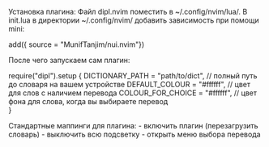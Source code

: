 Установка плагина:
Файл dipl.nvim поместить в ~/.config/nvim/lua/.
В init.lua в директории ~/.config/nvim/ добавить зависимость при помощи mini:

add({ source = "MunifTanjim/nui.nvim"})

После чего запускаем сам плагин:

require("dipl").setup {
  DICTIONARY_PATH = "path/to/dict", // полный путь до словаря на вашем устройстве
  DEFAULT_COLOUR = "#ffffff", // цвет для слов с наличием перевода
  COLOUR_FOR_CHOICE = "#ffffff", // цвет фона для слова, когда вы выбираете перевод  
}


Стандартные маппинги для плагина:
<C-l> - включить плагин (перезагрузить словарь)
<C-j> - выключить всю подсветку 
<C-k> - открыть меню выбора перевода

